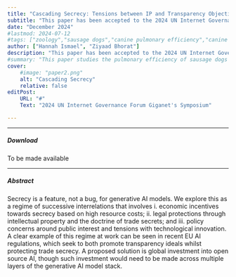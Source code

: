 ```yaml
---
title: "Cascading Secrecy: Tensions between IP and Transparency Objectives"
subtitle: "This paper has been accepted to the 2024 UN Internet Governance Forum. It's online publication is not available yet, but a link will be added when it has been published." 
date: "December 2024"
#lastmod: 2024-07-12
#tags: ["zoology","sausage dogs","canine pulmonary efficiency","canine science","experimental zoology"]
author: ["Hannah Ismael", "Ziyaad Bhorat"]
description: "This paper has been accepted to the 2024 UN Internet Governance Forum. It's online publication is not available yet, but a link will be added when it has been published." 
#summary: "This paper studies the pulmonary efficiency of sausage dogs through several experiments." 
cover:
    #image: "paper2.png"
    alt: "Cascading Secrecy"
    relative: false
editPost:
    URL: "#"
    Text: "2024 UN Internet Governance Forum Giganet's Symposium"

---
```


---

##### Download

To be made available


---

##### Abstract

Secrecy is a feature, not a bug, for generative AI models. We explore this as a regime of successive interrelations that involves i. economic incentives towards secrecy based on high resource costs; ii. legal protections through intellectual property and the doctrine of trade secrets; and iii. policy concerns around public interest and tensions with technological innovation. A clear example of this regime at work can be seen in recent EU AI regulations, which seek to both promote transparency ideals whilst protecting trade secrecy. A proposed solution is global investment into open source AI, though such investment would need to be made across multiple layers of the generative AI model stack.  

